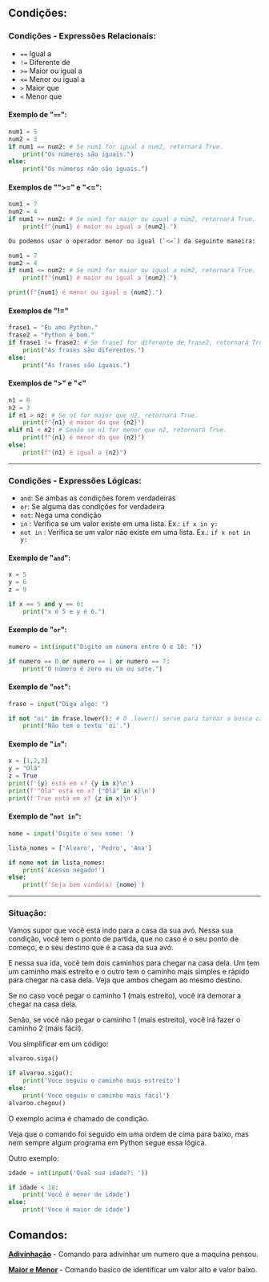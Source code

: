 ## Condições:

### Condições - Expressões Relacionais:
- `==` Igual a
- `!=` Diferente de
-  `>=` Maior ou igual a
- `<=` Menor ou igual a
-  `>` Maior que
-  `<` Menor que

#### Exemplo de "`==`":
```python
num1 = 5
num2 = 3
if num1 == num2: # Se num1 for igual a num2, retornará True.
    print("Os números são iguais.")
else:
    print("Os números não são iguais.")
```
#### Exemplos de "">=" e "<=":
```python
num1 = 7
num2 = 4
if num1 >= num2: # Se núm1 for maior ou igual a núm2, retornará True.
    print(f"{num1} é maior ou igual a {num2}.")

Ou podemos usar o operador menor ou igual (`<=`) da seguinte maneira:

num1 = 7
num2 = 4
if num1 <= num2: # Se núm1 for maior ou igual a núm2, retornará True.
    print(f"{num1} é maior ou igual a {num2}.")

print(f"{num1} é menor ou igual a {num2}.")
```
#### Exemplos de "!="
```python
frase1 = "Eu amo Python."
frase2 = "Python é bom."
if frase1 != frase2: # Se frase1 for diferente de frase2, retornará True.
    print("As frases são diferentes.")
else:
    print("As frases são iguais.")
```
#### Exemplos de ">" e "<"
```python
n1 = 8
n2 = 3
if n1 > n2: # Se n1 for maior que n2, retornará True.
    print(f"{n1} é maior do que {n2}")
elif n1 < n2: # Senão se n1 for menor que n2, retornará True.
    print(f"{n1} é menor do que {n2}")
else:
    print(f"{n1} é igual a {n2}")
```
---
### Condições - Expressões Lógicas:
-  `and`: Se ambas as condições forem verdadeiras
-  `or`: Se alguma das condições for verdadeira
-  `not`: Nega uma condição
-  `in` : Verifica se um valor existe em uma lista. Ex.: `if x in y:`
- `not in` : Verifica se um valor não existe em uma lista. Ex.: `if x not in y:`

#### Exemplo de "`and`":
```python
x = 5
y = 6
z = 9

if x == 5 and y == 6:
    print("x é 5 e y é 6.")
```
#### Exemplo de "`or`":
```python
numero = int(input("Digite um número entre 0 e 10: "))

if numero == 0 or numero == 1 or numero == 7:
    print("O número é zero ou um ou sete.")
```
#### Exemplo de "`not`":
```python
frase = input("Diga algo: ")

if not "oi" in frase.lower(): # O .lower() serve para tornar a busca case insensível.
    print("Não tem o texto 'oi'.")
```
#### Exemplo de "`in`":
```python
x = [1,2,3]
y = "Olá"
z = True
print(f'{y} está em x? {y in x}\n')
print(f'"Olá" está em x? {"Olá" in x}\n')
print(f'True está em x? {z in x}\n')
```
#### Exemplo de "`not in`":
```python
nome = input('Digite o seu nome: ')

lista_nomes = ['Alvaro', 'Pedro', 'Ana']

if nome not in lista_nomes:
    print('Acesso negado!')
else:
    print(f'Seja bem vindo(a) {nome}')
```
---
### Situação:
Vamos supor que você está indo para a casa da sua avó. Nessa sua condição, você tem o ponto de partida, que no caso é o seu ponto de começo, e o seu destino que é a casa da sua avó.

E nessa sua ida, você tem dois caminhos para chegar na casa dela. Um tem um caminho mais estreito e o outro tem o caminho mais simples e rápido para chegar na casa dela. Veja que ambos chegam ao mesmo destino.

Se no caso você pegar o caminho 1 (mais estreito), você irá demorar a chegar na casa dela.

Senão, se você não pegar o caminho 1 (mais estreito), você irá fazer o caminho 2 (mais fácil).

Vou simplificar em um código:
```python
alvaroo.siga()

if alvaroo.siga():
    print('Voce seguiu o caminho mais estreito')
else:
    print('Voce seguiu o caminho mais fácil')
alvaroo.chegou()
```
O exemplo acima é chamado de condição.

Veja que o comando foi seguido em uma ordem de cima para baixo, mas nem sempre algum programa em Python segue essa lógica.

Outro exemplo:
```python
idade = int(input('Qual sua idade?: '))

if idade < 18:
    print('Você é menor de idade')
else:
    print('Voce é maior de idade')
```

## Comandos:
**[Adivinhação](./6-%20Condições/01adivinhação.py)** - Comando para adivinhar um numero que a maquina pensou.

**[Maior e Menor](./6-%20Condições/02maior-e-menor.py)** - Comando basico de identificar um valor alto e valor baixo.